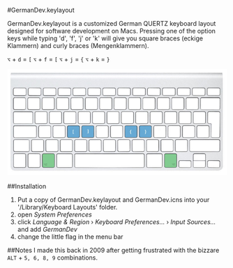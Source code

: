 #GermanDev.keylayout

GermanDev.keylayout is a customized German QUERTZ keyboard layout designed for software development on Macs. Pressing one of the option keys while typing 'd', 'f', 'j' or 'k' will give you square braces (eckige Klammern) and curly braces (Mengenklammern).

`⌥` + `d` = `[`
`⌥` + `f` = `[`
`⌥` + `j` = `{`
`⌥` + `k` = `}`

![Alt text](/howto.jpg?raw=true "GermanDev difference")

##Installation
1. Put a copy of GermanDev.keylayout and GermanDev.icns into your '/Library/Keyboard Layouts' folder.
2. open _System Preferences_
3. click _Language & Region_ › _Keyboard Preferences..._ › _Input Sources..._ and add _GermanDev_
4. change the little flag in the menu bar

##Notes
I made this back in 2009 after getting frustrated with the bizzare `ALT` + `5, 6, 8, 9` combinations.